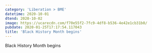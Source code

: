 ```yaml
---
category: 'Liberation > BME'
datetime: 2020-10-01
dtend: 2020-10-02
image: https://ucarecdn.com/f70e55f2-7fc9-4df8-b536-4e42e1cb31b0/
pubdate: 2020-01-25T17:17:54.117043
title: 'Black History Month begins'
---
```

Black History Month begins